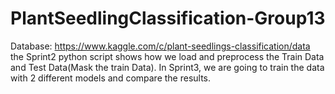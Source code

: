 # PlantSeedlingClassification-Group13
Database: https://www.kaggle.com/c/plant-seedlings-classification/data
the Sprint2 python script shows how we load and preprocess the Train Data and Test Data(Mask the train Data).
In Sprint3, we are going to train the data with 2 different models and compare the results.
